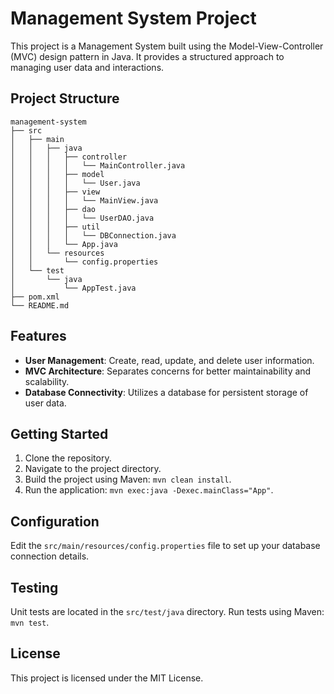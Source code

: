 # Management System Project

This project is a Management System built using the Model-View-Controller (MVC) design pattern in Java. It provides a structured approach to managing user data and interactions.

## Project Structure

```
management-system
├── src
│   ├── main
│   │   ├── java
│   │   │   ├── controller
│   │   │   │   └── MainController.java
│   │   │   ├── model
│   │   │   │   └── User.java
│   │   │   ├── view
│   │   │   │   └── MainView.java
│   │   │   ├── dao
│   │   │   │   └── UserDAO.java
│   │   │   ├── util
│   │   │   │   └── DBConnection.java
│   │   │   └── App.java
│   │   └── resources
│   │       └── config.properties
│   └── test
│       └── java
│           └── AppTest.java
├── pom.xml
└── README.md
```

## Features

- **User Management**: Create, read, update, and delete user information.
- **MVC Architecture**: Separates concerns for better maintainability and scalability.
- **Database Connectivity**: Utilizes a database for persistent storage of user data.

## Getting Started

1. Clone the repository.
2. Navigate to the project directory.
3. Build the project using Maven: `mvn clean install`.
4. Run the application: `mvn exec:java -Dexec.mainClass="App"`.

## Configuration

Edit the `src/main/resources/config.properties` file to set up your database connection details.

## Testing

Unit tests are located in the `src/test/java` directory. Run tests using Maven: `mvn test`.

## License

This project is licensed under the MIT License.